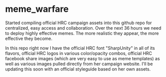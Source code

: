 # meme_warfare

Started compiling official HRC campaign assets into this github repo for centralized, easy access and collaboration. Over the next 36 hours we need to deploy highly effective memes. The more realistic they appear, the more effective they become.

In this repo right now I have the official HRC font "SharpUnity" in all of its flavors, official HRC logos in various color/opacity combos, official HRC facebook share images (which are very easy to use as meme templates) as well as various images pulled directly from her campaign website. I'll be updating this soon with an official styleguide based on her own assets.
